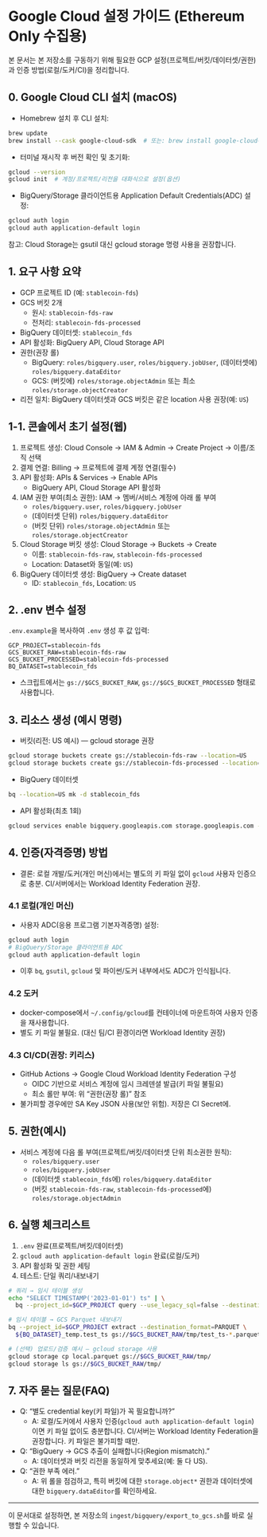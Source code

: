 # Google Cloud 설정 가이드 (Ethereum Only 수집용)

본 문서는 본 저장소를 구동하기 위해 필요한 GCP 설정(프로젝트/버킷/데이터셋/권한)과 인증 방법(로컬/도커/CI)을 정리합니다.

## 0. Google Cloud CLI 설치 (macOS)
- Homebrew 설치 후 CLI 설치:
```bash
brew update
brew install --cask google-cloud-sdk  # 또는: brew install google-cloud-sdk
```
- 터미널 재시작 후 버전 확인 및 초기화:
```bash
gcloud --version
gcloud init  # 계정/프로젝트/리전을 대화식으로 설정(옵션)
```
- BigQuery/Storage 클라이언트용 Application Default Credentials(ADC) 설정:
```bash
gcloud auth login
gcloud auth application-default login
```

참고: Cloud Storage는 gsutil 대신 gcloud storage 명령 사용을 권장합니다.

## 1. 요구 사항 요약
- GCP 프로젝트 ID (예: `stablecoin-fds`)
- GCS 버킷 2개
  - 원시: `stablecoin-fds-raw`
  - 전처리: `stablecoin-fds-processed`
- BigQuery 데이터셋: `stablecoin_fds`
- API 활성화: BigQuery API, Cloud Storage API
- 권한(권장 롤)
  - BigQuery: `roles/bigquery.user`, `roles/bigquery.jobUser`, (데이터셋에) `roles/bigquery.dataEditor`
  - GCS: (버킷에) `roles/storage.objectAdmin` 또는 최소 `roles/storage.objectCreator`
- 리전 일치: BigQuery 데이터셋과 GCS 버킷은 같은 location 사용 권장(예: `US`)

## 1-1. 콘솔에서 초기 설정(웹)
1) 프로젝트 생성: Cloud Console → IAM & Admin → Create Project → 이름/조직 선택
2) 결제 연결: Billing → 프로젝트에 결제 계정 연결(필수)
3) API 활성화: APIs & Services → Enable APIs
   - BigQuery API, Cloud Storage API 활성화
4) IAM 권한 부여(최소 권한): IAM → 멤버/서비스 계정에 아래 롤 부여
   - `roles/bigquery.user`, `roles/bigquery.jobUser`
   - (데이터셋 단위) `roles/bigquery.dataEditor`
   - (버킷 단위) `roles/storage.objectAdmin` 또는 `roles/storage.objectCreator`
5) Cloud Storage 버킷 생성: Cloud Storage → Buckets → Create
   - 이름: `stablecoin-fds-raw`, `stablecoin-fds-processed`
   - Location: Dataset와 동일(예: `US`)
6) BigQuery 데이터셋 생성: BigQuery → Create dataset
   - ID: `stablecoin_fds`, Location: `US`

## 2. .env 변수 설정
`.env.example`을 복사하여 `.env` 생성 후 값 입력:

```
GCP_PROJECT=stablecoin-fds
GCS_BUCKET_RAW=stablecoin-fds-raw
GCS_BUCKET_PROCESSED=stablecoin-fds-processed
BQ_DATASET=stablecoin_fds
```

- 스크립트에서는 `gs://$GCS_BUCKET_RAW`, `gs://$GCS_BUCKET_PROCESSED` 형태로 사용합니다.

## 3. 리소스 생성 (예시 명령)
- 버킷(리전: US 예시) — gcloud storage 권장
```bash
gcloud storage buckets create gs://stablecoin-fds-raw --location=US
gcloud storage buckets create gs://stablecoin-fds-processed --location=US
```
- BigQuery 데이터셋
```bash
bq --location=US mk -d stablecoin_fds
```
- API 활성화(최초 1회)
```bash
gcloud services enable bigquery.googleapis.com storage.googleapis.com --project=$GCP_PROJECT
```

## 4. 인증(자격증명) 방법
- 결론: 로컬 개발/도커(개인 머신)에서는 별도의 키 파일 없이 `gcloud` 사용자 인증으로 충분. CI/서버에서는 Workload Identity Federation 권장.

### 4.1 로컬(개인 머신)
- 사용자 ADC(응용 프로그램 기본자격증명) 설정:
```bash
gcloud auth login
# BigQuery/Storage 클라이언트용 ADC
gcloud auth application-default login
```
- 이후 `bq`, `gsutil`, `gcloud` 및 파이썬/도커 내부에서도 ADC가 인식됩니다.

### 4.2 도커
- docker-compose에서 `~/.config/gcloud`를 컨테이너에 마운트하여 사용자 인증을 재사용합니다.
- 별도 키 파일 불필요. (대신 팀/CI 환경이라면 Workload Identity 권장)

### 4.3 CI/CD(권장: 키리스)
- GitHub Actions → Google Cloud Workload Identity Federation 구성
  - OIDC 기반으로 서비스 계정에 임시 크레덴셜 발급(키 파일 불필요)
  - 최소 롤만 부여: 위 “권한(권장 롤)” 참조
- 불가피할 경우에만 SA Key JSON 사용(보안 위험). 저장은 CI Secret에.

## 5. 권한(예시)
- 서비스 계정에 다음 롤 부여(프로젝트/버킷/데이터셋 단위 최소권한 원칙):
  - `roles/bigquery.user`
  - `roles/bigquery.jobUser`
  - (데이터셋 `stablecoin_fds`에) `roles/bigquery.dataEditor`
  - (버킷 `stablecoin-fds-raw`, `stablecoin-fds-processed`에) `roles/storage.objectAdmin`

## 6. 실행 체크리스트
1) `.env` 완료(프로젝트/버킷/데이터셋)
2) `gcloud auth application-default login` 완료(로컬/도커)
3) API 활성화 및 권한 세팅
4) 테스트: 단일 쿼리/내보내기
```bash
# 쿼리 → 임시 테이블 생성
echo "SELECT TIMESTAMP('2023-01-01') ts" | \
  bq --project_id=$GCP_PROJECT query --use_legacy_sql=false --destination_table=${BQ_DATASET}_temp.test_ts --replace

# 임시 테이블 → GCS Parquet 내보내기
bq --project_id=$GCP_PROJECT extract --destination_format=PARQUET \
  ${BQ_DATASET}_temp.test_ts gs://$GCS_BUCKET_RAW/tmp/test_ts-*.parquet

# (선택) 업로드/검증 예시 — gcloud storage 사용
gcloud storage cp local.parquet gs://$GCS_BUCKET_RAW/tmp/
gcloud storage ls gs://$GCS_BUCKET_RAW/tmp/
```

## 7. 자주 묻는 질문(FAQ)
- Q: “별도 credential key(키 파일)가 꼭 필요합니까?”
  - A: 로컬/도커에서 사용자 인증(`gcloud auth application-default login`)이면 키 파일 없이도 충분합니다. CI/서버는 Workload Identity Federation을 권장합니다. 키 파일은 불가피할 때만.
- Q: “BigQuery → GCS 추출이 실패합니다(Region mismatch).”
  - A: 데이터셋과 버킷 리전을 동일하게 맞추세요(예: 둘 다 US).
- Q: “권한 부족 에러.”
  - A: 위 롤을 점검하고, 특히 버킷에 대한 `storage.object*` 권한과 데이터셋에 대한 `bigquery.dataEditor`를 확인하세요.

---
이 문서대로 설정하면, 본 저장소의 `ingest/bigquery/export_to_gcs.sh`를 바로 실행할 수 있습니다.
